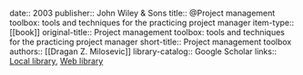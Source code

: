 date:: 2003
publisher:: John Wiley & Sons
title:: @Project management toolbox: tools and techniques for the practicing project manager
item-type:: [[book]]
original-title:: Project management toolbox: tools and techniques for the practicing project manager
short-title:: Project management toolbox
authors:: [[Dragan Z. Milosevic]]
library-catalog:: Google Scholar
links:: [Local library](zotero://select/library/items/2P5KPD3X), [Web library](https://www.zotero.org/users/6520516/items/2P5KPD3X)

